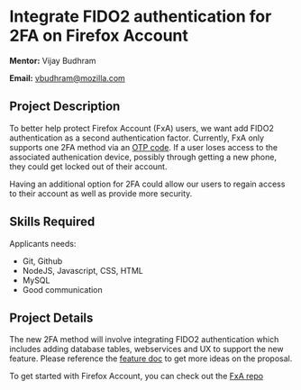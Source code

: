 # Integrate FIDO2 authentication for 2FA on Firefox Account

**Mentor:** Vijay Budhram

**Email:** vbudhram@mozilla.com

## Project Description

To better help protect Firefox Account (FxA) users, we want add FIDO2 authentication as a second authentication factor.
Currently, FxA only supports one 2FA method via an [OTP code](https://en.wikipedia.org/wiki/One-time_password).
If a user loses access to the associated authenication device, possibly through
getting a new phone, they could get locked out of their account.

Having an additional option for 2FA could allow our users to regain access to their account
as well as provide more security.

## Skills Required

Applicants needs:

* Git, Github
* NodeJS, Javascript, CSS, HTML
* MySQL
* Good communication

## Project Details

The new 2FA method will involve integrating FIDO2 authentication which includes adding database tables, webservices and UX to support the new feature. Please reference the [feature doc](https://docs.google.com/document/d/1RhwkeYJRvYZKRvtjVb-5N9KnJfwE2CwVTYT9FYwIpNY/edit#) to get more ideas on the proposal.

To get started with Firefox Account, you can check out the [FxA repo](https://github.com/mozilla/fxa)
